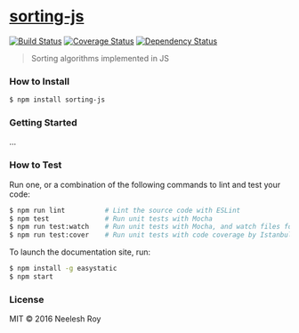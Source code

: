 # [sorting-js](https://github.com/neeleshroy/sorting-js)

[![Build Status](https://travis-ci.org/NeeleshRoy/sorting-js.svg?branch=develop)](https://travis-ci.org/NeeleshRoy/sorting-js)
[![Coverage Status](https://coveralls.io/repos/github/NeeleshRoy/sorting-js/badge.svg)](https://coveralls.io/github/NeeleshRoy/sorting-js)
[![Dependency Status](http://img.shields.io/david/neeleshroy/sorting-js.svg?style=flat-square)](https://david-dm.org/neeleshroy/sorting-js)

> Sorting algorithms implemented in JS

### How to Install

```sh
$ npm install sorting-js
```

### Getting Started

...

### How to Test

Run one, or a combination of the following commands to lint and test your code:

```sh
$ npm run lint          # Lint the source code with ESLint
$ npm test              # Run unit tests with Mocha
$ npm run test:watch    # Run unit tests with Mocha, and watch files for changes
$ npm run test:cover    # Run unit tests with code coverage by Istanbul
```

To launch the documentation site, run:

```sh
$ npm install -g easystatic
$ npm start
```

### License

MIT © 2016 Neelesh Roy
